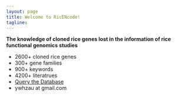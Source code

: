 ```yaml
---
layout: page
title: Welcome to RicENcode!
tagline: 
---
```


__The knowledge of cloned rice genes lost in the information of rice functional genomics studies__


* 2600+ cloned rice genes  
* 300+ gene families  
* 900+ keywords  
* 4200+ literatrues  
* [Query the Database](http://ricencode.ncpgr.cn)  
* ywhzau at gmail.com  



